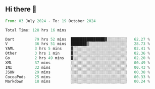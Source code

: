 ## Hi there 👋

<!--START_SECTION:waka-->

```rust
From: 03 July 2024 - To: 19 October 2024

Total Time: 128 hrs 16 mins

Dart         79 hrs 52 mins  ███████████████▓░░░░░░░░░   62.27 %
V            36 hrs 51 mins  ███████▒░░░░░░░░░░░░░░░░░   28.73 %
YAML         3 hrs 5 mins    ▓░░░░░░░░░░░░░░░░░░░░░░░░   02.41 %
Other        3 hrs 1 min     ▓░░░░░░░░░░░░░░░░░░░░░░░░   02.36 %
Go           2 hrs 49 mins   ▓░░░░░░░░░░░░░░░░░░░░░░░░   02.20 %
XML          37 mins         ░░░░░░░░░░░░░░░░░░░░░░░░░   00.49 %
INI          32 mins         ░░░░░░░░░░░░░░░░░░░░░░░░░   00.43 %
JSON         29 mins         ░░░░░░░░░░░░░░░░░░░░░░░░░   00.38 %
CocoaPods    25 mins         ░░░░░░░░░░░░░░░░░░░░░░░░░   00.33 %
Markdown     18 mins         ░░░░░░░░░░░░░░░░░░░░░░░░░   00.24 %
```

<!--END_SECTION:waka-->

<!--
**mathiskakal/mathiskakal** is a ✨ _special_ ✨ repository because its `README.md` (this file) appears on your GitHub profile.

Here are some ideas to get you started:

- 🔭 I’m currently working on ...
- 🌱 I’m currently learning ...
- 👯 I’m looking to collaborate on ...
- 🤔 I’m looking for help with ...
- 💬 Ask me about ...
- 📫 How to reach me: ...
- 😄 Pronouns: ...
- ⚡ Fun fact: ...
-->
